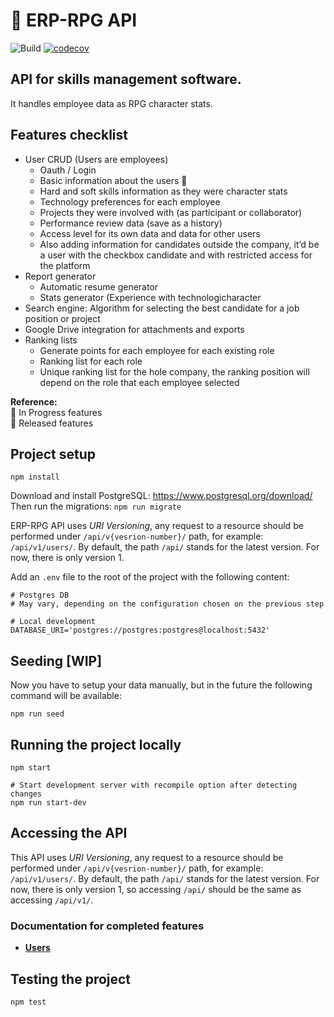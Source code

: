 # :notebook_with_decorative_cover: ERP-RPG API

![Build](https://github.com/dcruzaltimetrik/erp-rpg-api/workflows/Build/badge.svg?branch=master)
[![codecov](https://codecov.io/gh/dcruzaltimetrik/erp-rpg-api/branch/master/graph/badge.svg?token=KH3HSQHLFG)](https://codecov.io/gh/dcruzaltimetrik/erp-rpg-api)

## API for skills management software.

It handles employee data as RPG character stats.

## Features checklist

- User CRUD (Users are employees)
  - Oauth / Login
  - Basic information about the users :construction:
  - Hard and soft skills information as they were character stats
  - Technology preferences for each employee
  - Projects they were involved with (as participant or collaborator)
  - Performance review data (save as a history)
  - Access level for its own data and data for other users
  - Also adding information for candidates outside the company, it’d be a user with the checkbox candidate and with restricted access for the platform
- Report generator
  - Automatic resume generator
  - Stats generator (Experience with technologicharacter
- Search engine: Algorithm for selecting the best candidate for a job position or project
- Google Drive integration for attachments and exports
- Ranking lists
  - Generate points for each employee for each existing role
  - Ranking list for each role
  - Unique ranking list for the hole company, the ranking position will depend on the role that each employee selected

**Reference:**\
:construction: In Progress features\
:checkered_flag: Released features

## Project setup

    npm install

Download and install PostgreSQL: https://www.postgresql.org/download/
Then run the migrations: `npm run migrate`

ERP-RPG API uses _URI Versioning_, any request to a resource should be performed under `/api/v{vesrion-number}/` path, for example: `/api/v1/users/`. By default, the path `/api/` stands for the latest version. For now, there is only version 1.

Add an `.env` file to the root of the project with the following content:

```Shell
# Postgres DB
# May vary, depending on the configuration chosen on the previous step

# Local development
DATABASE_URI='postgres://postgres:postgres@localhost:5432'

```

## Seeding [WIP]

Now you have to setup your data manually, but in the future the following command will be available:

    npm run seed

## Running the project locally

```Shell
npm start

# Start development server with recompile option after detecting changes
npm run start-dev
```

## Accessing the API

This API uses _URI Versioning_, any request to a resource should be performed under `/api/v{vesrion-number}/` path, for example: `/api/v1/users/`. By default, the path `/api/` stands for the latest version. For now, there is only version 1, so accessing `/api/` should be the same as accessing `/api/v1/`.

### Documentation for completed features

- **[Users](docs/users.md)**

## Testing the project

    npm test
